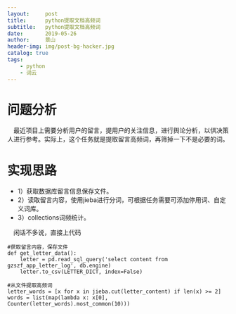 ```yaml
---
layout:     post
title:      python提取文档高频词
subtitle:   python提取文档高频词
date:       2019-05-26
author:     景山
header-img: img/post-bg-hacker.jpg
catalog: true
tags:
    - python
    - 词云
---
```


# 问题分析
&emsp;最近项目上需要分析用户的留言，提用户的关注信息，进行舆论分析，以供决策人进行参考。实际上，这个任务就是提取留言高频词，再筛掉一下不是必要的词。  
# 实现思路
- 1）获取数据库留言信息保存文件。
- 2）读取留言内容，使用jieba进行分词，可根据任务需要可添加停用词、自定义词库。
- 3）collections词频统计。


&emsp;闲话不多说，直接上代码
```
#获取留言内容，保存文件
def get_letter_data():
    letter = pd.read_sql_query('select content from gzszf_app_letter_log', db.engine)
    letter.to_csv(LETTER_DICT, index=False)

#从文件提取高频词
letter_words = [x for x in jieba.cut(letter_content) if len(x) >= 2]  
words = list(map(lambda x: x[0], Counter(letter_words).most_common(10)))
```

